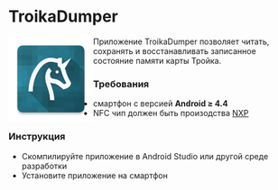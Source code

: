 TroikaDumper
=======
<img src=".github/logo/ic_launcher-web.png" align="left" width="150" alt="TroikaDumper logo" />
Приложение TroikaDumper позволяет читать, сохранять и восстанавливать записанное состояние памяти карты Тройка.


### Требования
- смартфон с версией **Android ≥ 4.4** 
- NFC чип должен быть произодства [NXP](https://en.wikipedia.org/wiki/List_of_NFC-enabled_mobile_devices)

### Инструкция
- Скомпилируйте приложение в Android Studio или другой среде разработки 
- Установите приложение на смартфон
